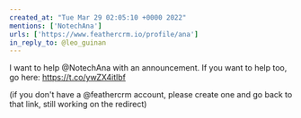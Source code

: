```yaml
---
created_at: "Tue Mar 29 02:05:10 +0000 2022"
mentions: ['NotechAna']
urls: ['https://www.feathercrm.io/profile/ana']
in_reply_to: @leo_guinan
---
```


I want to help @NotechAna with an announcement. If you want to help too, go here:
https://t.co/ywZX4itlbf

(if you don't have a @feathercrm account, please create one and go back to that link, still working on the redirect)